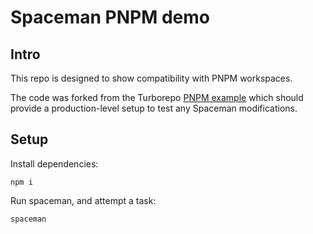 # Spaceman PNPM demo

## Intro

This repo is designed to show compatibility with PNPM workspaces.

The code was forked from the Turborepo [PNPM example](https://github.com/vercel/turborepo/tree/main/examples/with-pnpm) which should provide a production-level setup to test any Spaceman modifications.

## Setup

Install dependencies:

```
npm i 
```

Run spaceman, and attempt a task:

```
spaceman
```
